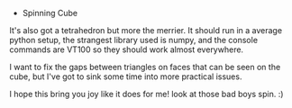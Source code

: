* Spinning Cube

It's also got a tetrahedron but more the merrier.
It should run in a average python setup, the strangest
library used is numpy, and the console commands are 
VT100 so they should work almost everywhere.

I want to fix the gaps between triangles on
faces that can be seen on the cube, but I've got to 
sink some time into more practical issues.

I hope this bring you joy like it does for me! look at
those bad boys spin. :)
